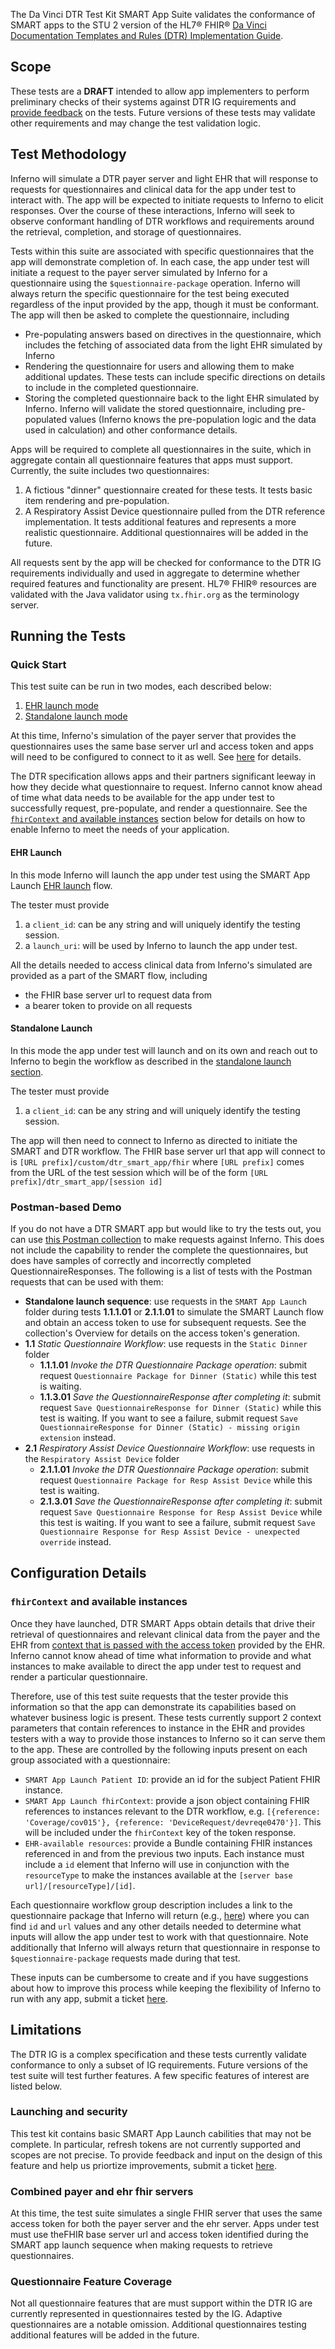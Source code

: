 The Da Vinci DTR Test Kit SMART App Suite validates the conformance of SMART apps
to the STU 2 version of the HL7® FHIR®
[Da Vinci Documentation Templates and Rules (DTR) Implementation Guide](https://hl7.org/fhir/us/davinci-dtr/STU2/).

## Scope

These tests are a **DRAFT** intended to allow app implementers to perform
preliminary checks of their systems against DTR IG requirements and [provide
feedback](https://github.com/inferno-framework/davinci-dtr-test-kit/issues)
on the tests. Future versions of these tests may validate other
requirements and may change the test validation logic.

## Test Methodology

Inferno will simulate a DTR payer server and light EHR that will response to
requests for questionnaires and clinical data for the app under test to interact with. 
The app will be expected to initiate requests to Inferno to elicit responses. Over the
course of these interactions, Inferno will seek to observe conformant handling of 
DTR workflows and requirements around the retrieval, completion, and storage of
questionnaires.

Tests within this suite are associated with specific questionnaires that the app will
demonstrate completion of. In each case, the app under test will initiate a request to
the payer server simulated by Inferno for a questionnaire using the 
`$questionnaire-package` operation. Inferno will always return the specific questionnaire
for the test being executed regardless of the input provided by the app, though it must
be conformant. The app will then be asked to complete the questionnaire, including
- Pre-populating answers based on directives in the questionnaire, which includes the
  fetching of associated data from the light EHR simulated by Inferno
- Rendering the questionnaire for users and allowing them to make additional updates.
  These tests can include specific directions on details to include in the completed
  questionnaire.
- Storing the completed questionnaire back to the light EHR simulated by Inferno. Inferno
  will validate the stored questionnaire, including pre-populated values (Inferno knows
  the pre-population logic and the data used in calculation) and other conformance details.

Apps will be required to complete all questionnaires in the suite, which in aggregate
contain all questionnaire features that apps must support. Currently, the suite includes
two questionnaires:
1. A fictious "dinner" questionnaire created for these tests. It tests basic
   item rendering and pre-population.
2. A Respiratory Assist Device questionnaire pulled from the DTR reference implementation.
   It tests additional features and represents a more realistic questionnaire.
Additional questionnaires will be added in the future.

All requests sent by the app will be checked 
for conformance to the DTR IG requirements individually and used in aggregate to determine
whether required features and functionality are present. HL7® FHIR® resources are
validated with the Java validator using `tx.fhir.org` as the terminology server.

## Running the Tests

### Quick Start

This test suite can be run in two modes, each described below:
1. [EHR launch mode](#ehr-launch)
2. [Standalone launch mode](#standalone-launch)

At this time, Inferno's simulation of the payer server that provides the questionnaires
uses the same base server url and access token and apps will need to be configured to
connect to it as well. See [here](#combined-payer-and-ehr-fhir-servers) for details.

The DTR specification allows apps and their partners significant leeway in how they decide
what questionnaire to request. Inferno cannot know ahead of time what data needs to be
available for the app under test to successfully request, pre-populate, and render 
a questionnaire. See the [`fhirContext` and available instances](#fhircontext-and-available-instances)
section below for details on how to enable Inferno to meet the needs of your application.

#### EHR Launch

In this mode Inferno will launch the app under test using the SMART App Launch
[EHR launch](https://hl7.org/fhir/smart-app-launch/app-launch.html#launch-app-ehr-launch)
flow. 

The tester must provide
1. a `client_id`: can be any string and will uniquely identify the testing session.
2. a `launch_uri`: will be used by Inferno to launch the app under test.

All the details needed to access clinical data from Inferno's simulated are provided
as a part of the SMART flow, including 
- the FHIR base server url to request data from
- a bearer token to provide on all requests

#### Standalone Launch

In this mode the app under test will launch and on its own and reach out to Inferno to
begin the workflow as described in the 
[standalone launch section](https://hl7.org/fhir/smart-app-launch/app-launch.html#launch-app-standalone-launch).

The tester must provide
1. a `client_id`: can be any string and will uniquely identify the testing session.

The app will then need to connect to Inferno as directed to initiate the SMART and DTR
workflow. The FHIR base server url that app will connect to is 
`[URL prefix]/custom/dtr_smart_app/fhir` where `[URL prefix]` comes from the URL of the
test session which will be of the form `[URL prefix]/dtr_smart_app/[session id]`

### Postman-based Demo

If you do not have a DTR SMART app but would like to try the tests out, you can use
[this Postman collection](https://github.com/inferno-framework/davinci-dtr-test-kit/blob/main/config/DTR%20SMART%20App%20Tests%20Postman%20Demo.postman_collection.json)
to make requests against Inferno. This does not include the capability to render the complete the
questionnaires, but does have samples of correctly and incorrectly completed QuestionnaireResponses.
The following is a list of tests with the Postman requests that can be used with them:

- **Standalone launch sequence**: use requests in the `SMART App Launch` folder during 
  tests **1.1.1.01** or **2.1.1.01** to simulate the SMART Launch flow and obtain an access
  token to use for subsequent requests. See the collection's Overview for details on the
  access token's generation.
- **1.1** *Static Questionnaire Workflow*: use requests in the `Static Dinner` folder
  - **1.1.1.01** *Invoke the DTR Questionnaire Package operation*: submit request `Questionnaire Package for Dinner (Static)` while this test is waiting.
  - **1.1.3.01** *Save the QuestionnaireResponse after completing it*: submit request `Save QuestionnaireResponse for Dinner (Static)` while this test is waiting. If you want to see a failure, submit request `Save QuestionnaireResponse for Dinner (Static) - missing origin extension` instead.
- **2.1** *Respiratory Assist Device Questionnaire Workflow*: use requests in the `Respiratory Assist Device` folder
  - **2.1.1.01** *Invoke the DTR Questionnaire Package operation*: submit request `Questionnaire Package for Resp Assist Device` while this test is waiting.
  - **2.1.3.01** *Save the QuestionnaireResponse after completing it*: submit request `Save Questionnaire Response for Resp Assist Device` while this test is waiting. If you want to see a failure, submit request `Save Questionnaire Response for Resp Assist Device - unexpected override` instead.

## Configuration Details

### `fhirContext` and available instances

Once they have launched, DTR SMART Apps obtain details that drive their retrieval of questionnaires
and relevant clinical data from the payer and the EHR from [context that is passed with
the access token](https://hl7.org/fhir/smart-app-launch/STU2.1/scopes-and-launch-context.html)
provided by the EHR. Inferno cannot know ahead of time what information to provide and
what instances to make available to direct the app under test to request and render a
particular questionnaire.

Therefore, use of this test suite requests that the tester provide this information so that the
app can demonstrate its capabilities based on whatever business logic is present. These tests
currently support 2 context parameters that contain references to instance in the EHR and provides
testers with a way to provide those instances to Inferno so it can serve them to the app. These are
controlled by the following inputs present on each group associated with a questionnaire:

- `SMART App Launch Patient ID`: provide an id for the subject Patient FHIR instance.
- `SMART App Launch fhirContext`: provide a json object containing FHIR references to instances
  relevant to the DTR workflow, e.g. 
  `[{reference: 'Coverage/cov015'}, {reference: 'DeviceRequest/devreqe0470'}]`. This will be included
  under the `fhirContext` key of the token response.
- `EHR-available resources`: provide a Bundle containing FHIR instances referenced in and from the
  previous two inputs. Each instance must include a `id` element that Inferno will use in conjunction
  with the `resourceType` to make the instances available at the `[server base url]/[resourceType]/[id]`.

Each questionnaire workflow group description includes a link to the questionnaire package that Inferno will return
(e.g., [here](https://github.com/inferno-framework/davinci-dtr-test-kit/blob/main/lib/davinci_dtr_test_kit/fixtures/dinner_static/questionnaire_dinner_order_static.json))
where you can find `id` and `url` values and any other details needed to determine what inputs 
will allow the app under test to work with that questionnaire. Note additionally that Inferno will always
return that questionnaire in response to `$questionnaire-package` requests made during that test.

These inputs can be cumbersome to create and if you have suggestions about how to improve this process
while keeping the flexibility of Inferno to run with any app, submit a ticket 
[here](https://github.com/inferno-framework/davinci-pas-test-kit/issues).

## Limitations

The DTR IG is a complex specification and these tests currently validate conformance to only
a subset of IG requirements. Future versions of the test suite will test further
features. A few specific features of interest are listed below.

### Launching and security

This test kit contains basic SMART App Launch cabilities that may not be complete. In particular,
refresh tokens are not currently supported and scopes are not precise. To provide feedback and 
input on the design of this feature and help us priortize improvements, submit a ticket 
[here](https://github.com/inferno-framework/davinci-pas-test-kit/issues).

### Combined payer and ehr fhir servers

At this time, the test suite simulates a single FHIR server that uses the same access token
for both the payer server and the ehr server. Apps under test must use theFHIR base server url
and access token identified during the SMART app launch sequence when making requests
to retrieve questionnaires.

### Questionnaire Feature Coverage

Not all questionnaire features that are must support within the DTR IG are currently represented
in questionnaires tested by the IG. Adaptive questionnaires are a notable omission.
Additional questionnaires testing additional features will be added in the future.
